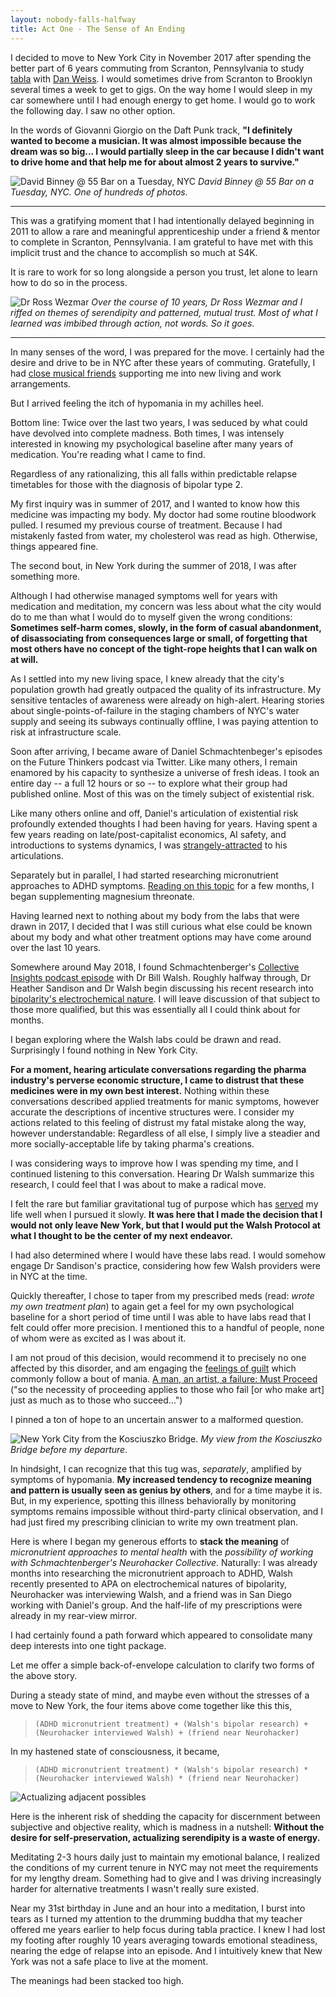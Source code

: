 ```yaml
---
layout: nobody-falls-halfway
title: Act One - The Sense of An Ending
---
```


I decided to move to New York City in November 2017 after spending the better part of 6 years commuting from Scranton, Pennsylvania to study [tabla](/tabla) with [Dan Weiss](http://www.danweiss.net). I would sometimes drive from Scranton to Brooklyn several times a week to get to gigs. On the way home I would sleep in my car somewhere until I had enough energy to get home. I would go to work the following day. I saw no other option.

In the words of Giovanni Giorgio on the Daft Punk track, **"I definitely wanted to become a musician. It was almost impossible because the dream was so big... I would partially sleep in the car
because I didn't want to drive home and that help me for about almost 2 years to survive."**

![David Binney @ 55 Bar on a Tuesday, NYC](/assets/binney.png)
*David Binney @ 55 Bar on a Tuesday, NYC. One of hundreds of photos.* 

___

This was a gratifying moment that I had intentionally delayed beginning in 2011 to allow a rare and meaningful apprenticeship under a friend & mentor to complete in Scranton, Pennsylvania. I am grateful to have met with this implicit trust and the chance to accomplish so much at S4K. 

It is rare to work for so long alongside a person you trust, let alone to learn how to do so in the process. 

![Dr Ross Wezmar](/assets/ross.png)
_Over the course of 10 years, Dr Ross Wezmar and I riffed on themes of serendipity and patterned, mutual trust. Most of what I learned was imbibed through action, not words. So it goes._

___

In many senses of the word, I was prepared for the move. I certainly had the desire and drive to be in NYC after these years of commuting. Gratefully, I had [close musical friends](http://www.samarthnagarkar.com) supporting me into new living and work arrangements. 

But I arrived feeling the itch of hypomania in my achilles heel.

Bottom line: Twice over the last two years, I was seduced by what could have devolved into complete madness. Both times, I was intensely interested in knowing my psychological baseline after many years of medication. You're reading what I came to find.

Regardless of any rationalizing, this all falls within predictable relapse timetables for those with the diagnosis of bipolar type 2. 

My first inquiry was in summer of 2017, and I wanted to know how this medicine was impacting my body. My doctor had some routine bloodwork pulled. I resumed my previous course of treatment. Because I had mistakenly fasted from water, my cholesterol was read as high. Otherwise, things appeared fine.

The second bout, in New York during the summer of 2018, I was after something more.

Although I had otherwise managed symptoms well for years with medication and meditation, my concern was less about what the city would do to me than what I would do to myself given the wrong conditions: **Sometimes self-harm comes, slowly, in the form of casual abandonment, of disassociating from consequences large or small, of forgetting that most others have no concept of the tight-rope heights that I can walk on at will.**

As I settled into my new living space, I knew already that the city's population growth had greatly outpaced the quality of its infrastructure. My sensitive tentacles of awareness were already on high-alert. Hearing stories about single-points-of-failure in the staging chambers of NYC's water supply and seeing its subways continually offline, I was paying attention to risk at infrastructure scale.

Soon after arriving, I became aware of Daniel Schmachtenbeger's episodes on the Future Thinkers podcast via Twitter. Like many others, I remain enamored by his capacity to synthesize a universe of fresh ideas. I took an entire day -- a full 12 hours or so -- to explore what their group had published online. Most of this was on the timely subject of existential risk.

Like many others online and off, Daniel's articulation of existential risk profoundly extended thoughts I had been having for years. Having spent a few years reading on late/post-capitalist economics, AI safety, and introductions to systems dynamics, I was [strangely-attracted](https://en.wikipedia.org/wiki/Attractor#Strange_attractor) to his articulations.

Separately but in parallel, I had started researching micronutrient approaches to ADHD symptoms. [Reading on this topic](http://a.co/d/6IFBIF4) for a few months, I began supplementing magnesium threonate.

Having learned next to nothing about my body from the labs that were drawn in 2017, I decided that I was still curious what else could be known about my body and what other treatment options may have come around over the last 10 years. 

Somewhere around May 2018, I found Schmachtenberger's [Collective Insights podcast episode](https://neurohacker.com/how-nutrient-based-psychiatry-is-revolutionizing-mental-health-with-dr-bill-walsh) with Dr Bill Walsh. Roughly halfway through, Dr Heather Sandison and Dr Walsh begin discussing his recent research into [bipolarity's electrochemical nature](http://www.ibpf.org/advanced-nutrient-therapies-bipolar-disorders-dr-william-walsh). I will leave discussion of that subject to those more qualified, but this was essentially all I could think about for months.

I began exploring where the Walsh labs could be drawn and read. Surprisingly I found nothing in New York City.

**For a moment, hearing articulate conversations regarding the pharma industry's perverse economic structure, I came to distrust that these medicines were in my own best interest.** Nothing within these conversations described applied treatments for manic symptoms, however accurate the descriptions of incentive structures were. I consider my actions related to this feeling of distrust my fatal mistake along the way, however understandable: Regardless of all else, I simply live a steadier and more socially-acceptable life by taking pharma's creations.

I was considering ways to improve how I was spending my time, and I continued listening to this conversation. Hearing Dr Walsh summarize this research, I could feel that I was about to make a radical move. 

I felt the rare but familiar gravitational tug of purpose which has [served](/tabla) my life well when I pursued it slowly. **It was here that I made the decision that I would not only leave New York, but that I would put the Walsh Protocol at what I thought to be the center of my next endeavor.**

I had also determined where I would have these labs read. I would somehow engage Dr Sandison's practice, considering how few Walsh providers were in NYC at the time.

Quickly thereafter, I chose to taper from my prescribed meds (read: *wrote my own treatment plan*) to again get a feel for my own psychological baseline for a short period of time until I was able to have labs read that I felt could offer more precision. I mentioned this to a handful of people, none of whom were as excited as I was about it.

I am not proud of this decision, would recommend it to precisely no one affected by this disorder, and am engaging the [feelings of guilt](https://www.theguardian.com/books/2013/apr/26/human-touch-in-bipolar-times) which commonly follow a bout of mania. [A man, an artist, a failure: Must Proceed](http://www.graceguts.com/essays/the-tiny-room-the-jottings-of-e-e-cummings) ("so the necessity of proceeding applies to those who fail [or who make art] just as much as to those who succeed...")

I pinned a ton of hope to an uncertain answer to a malformed question.

![New York City from the Kosciuszko Bridge.](/assets/nyc.png)
_My view from the Kosciuszko Bridge before my departure._

In hindsight, I can recognize that this tug was, *separately*, amplified by symptoms of hypomania. **My increased tendency to recognize meaning and pattern is usually seen as genius by others**, and for a time maybe it is. But, in my experience, spotting this illness behaviorally by monitoring symptoms remains impossible without third-party clinical observation, and I had just fired my prescribing clinician to write my own treatment plan.

Here is where I began my generous efforts to **stack the meaning** of *micronutrient approaches to mental health* with the *possibility of working with Schmachtenberger's Neurohacker Collective*. Naturally: I was already months into researching the micronutrient approach to ADHD, Walsh recently presented to APA on electrochemical natures of bipolarity, Neurohacker was interviewing Walsh, and a friend was in San Diego working with Daniel's group. And the half-life of my prescriptions were already in my rear-view mirror.

I had certainly found a path forward which appeared to consolidate many deep interests into one tight package. 

Let me offer a simple back-of-envelope calculation to clarify two forms of the above story. 

During a steady state of mind, and maybe even without the stresses of a move to New York, the four items above come together like this this,

> `(ADHD micronutrient treatment) + (Walsh's bipolar research) +  (Neurohacker interviewed Walsh) + (friend near Neurohacker)`

In my hastened state of consciousness, it became,

> `(ADHD micronutrient treatment) * (Walsh's bipolar research) * (Neurohacker interviewed Walsh) * (friend near Neurohacker)`

![Actualizing adjacent possibles](/assets/possibles.jpg)

Here is the inherent risk of shedding the capacity for discernment between subjective and objective reality, which is madness in a nutshell: **Without the desire for self-preservation, actualizing serendipity is a waste of energy.** 

Meditating 2-3 hours daily just to maintain my emotional balance, I realized the conditions of my current tenure in NYC may not meet the requirements for my lengthy dream. Something had to give and I was driving increasingly harder for alternative treatments I wasn't really sure existed.

Near my 31st birthday in June and an hour into a meditation, I burst into tears as I turned my attention to the drumming buddha that my teacher  offered me years earlier to help focus during tabla practice. I knew I had lost my footing after roughly 10 years averaging towards emotional steadiness, nearing the edge of relapse into an episode. And I intuitively knew that New York was not a safe place to live at the moment.

The meanings had been stacked too high.